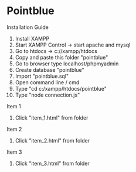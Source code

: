 # Pointblue

Installation Guide

1. Install XAMPP
2. Start XAMPP Control -> start apache and mysql
3. Go to htdocs -> c://xampp/htdocs
4. Copy and paste this folder "pointblue"
5. Go to browser type localhost/phpmyadmin
6. Create database "pointblue"
7. Import "pointblue.sql"
8. Open command line / cmd
9. Type "cd c:/xampp/htdocs/pointblue"
10. Type "node connection.js"

Item 1
1. Click "item_1.html" from folder

Item 2
1. Click "item_2.html" from folder

Item 3
1. Click "item_3.html" from folder
